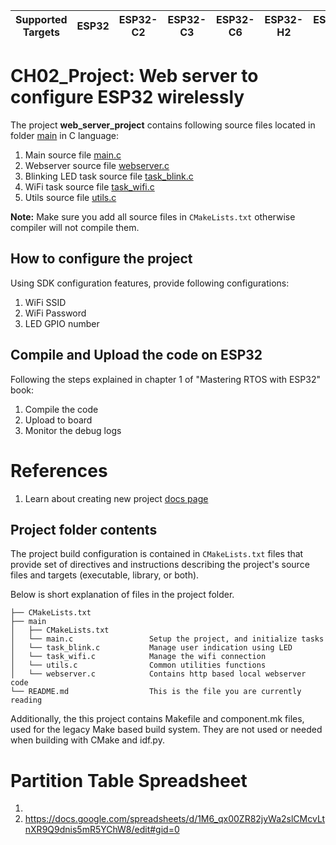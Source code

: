 | Supported Targets | ESP32 | ESP32-C2 | ESP32-C3 | ESP32-C6 | ESP32-H2 | ESP32-S2 | ESP32-S3 |
| ----------------- | ----- | -------- | -------- | -------- | -------- | -------- | -------- |

# CH02_Project: Web server to configure ESP32 wirelessly

The project **web_server_project** contains following source files located in folder [main](main) in C language:

1. Main source file [main.c](main/main.c)
2. Webserver source file [webserver.c](main/webserver.c)
3. Blinking LED task source file [task_blink.c](main/task_blink.c)
4. WiFi task source file [task_wifi.c](main/task_wifi.c)
5. Utils source file [utils.c](main/utils.c)

**Note:** Make sure you add all source files in `CMakeLists.txt` otherwise compiler will not compile them.

## How to configure the project

Using SDK configuration features, provide following configurations:

1. WiFi SSID
2. WiFi Password
3. LED GPIO number

## Compile and Upload the code on ESP32

Following the steps explained in chapter 1 of "Mastering RTOS with ESP32" book:

1. Compile the code
2. Upload to board
3. Monitor the debug logs

# References

1. Learn about creating new project [docs page](https://docs.espressif.com/projects/esp-idf/en/latest/api-guides/build-system.html#start-a-new-project)

## Project folder contents

The project build configuration is contained in `CMakeLists.txt`
files that provide set of directives and instructions describing the project's source files and targets
(executable, library, or both).

Below is short explanation of files in the project folder.

```
├── CMakeLists.txt
├── main
│   ├── CMakeLists.txt
│   └── main.c				   Setup the project, and initialize tasks
│   └── task_blink.c		   Manage user indication using LED
│   └── task_wifi.c			   Manage the wifi connection
│   └── utils.c				   Common utilities functions
│   └── webserver.c			   Contains http based local webserver code
└── README.md                  This is the file you are currently reading
```

Additionally, the this project contains Makefile and component.mk files, used for the legacy Make based build system.
They are not used or needed when building with CMake and idf.py.

# Partition Table Spreadsheet

1.
2. https://docs.google.com/spreadsheets/d/1M6_qx00ZR82jyWa2slCMcvLtnXR9Q9dnis5mR5YChW8/edit#gid=0
